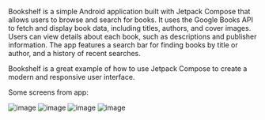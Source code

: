 Bookshelf is a simple Android application built with Jetpack Compose that allows users to browse and search for books. It uses the Google Books API to fetch and display book data, including titles, authors, and cover images. Users can view details about each book, such as descriptions and publisher information. The app features a search bar for finding books by title or author, and a history of recent searches.

Bookshelf is a great example of how to use Jetpack Compose to create a modern and responsive user interface.

Some screens from app:

![image](https://github.com/user-attachments/assets/71c8d026-1846-40e1-9392-d914e5c8fab6)
![image](https://github.com/user-attachments/assets/a5c533b1-83e0-4d5c-813c-348136301a92)
![image](https://github.com/user-attachments/assets/397d7a35-ab18-40e6-9c41-b17b63fa4676)
![image](https://github.com/user-attachments/assets/6cb547c3-76ae-4d4a-9663-aa4ba8cb7564)





